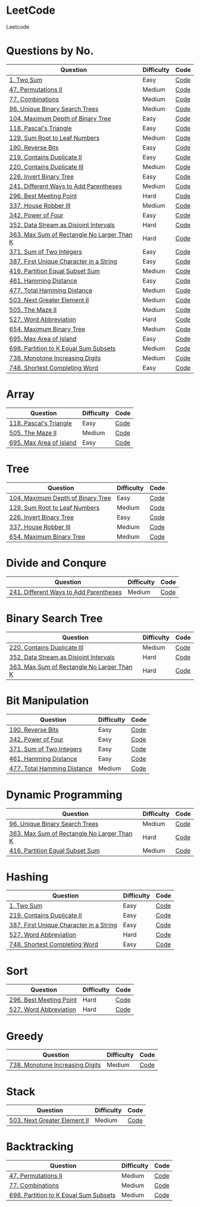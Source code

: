 # LeetCode
Leetcode

Questions by No.
====
|  Question  | Difficulty | Code |
| ---------- | ---------- | ---- |
| [1. Two Sum](https://leetcode.com/problems/two-sum/description/) | Easy | [Code](https://github.com/Luna1228/LeetCode/blob/master/1.%20Two%20Sum.java) |
| [47. Permutations II](https://leetcode.com/problems/permutations-ii/description/) | Medium | [Code](https://github.com/Luna1228/LeetCode/blob/master/47.%20Permutations%20II.java) |
| [77. Combinations](https://leetcode.com/problems/combinations/description/) | Medium | [Code](https://github.com/Luna1228/LeetCode/blob/master/77.%20Combinations.java) |
| [96. Unique Binary Search Trees](https://leetcode.com/problems/unique-binary-search-trees/description/) | Medium | [Code](https://github.com/Luna1228/LeetCode/blob/master/96.%20Unique%20Binary%20Search%20Trees.java) |
| [104. Maximum Depth of Binary Tree](https://leetcode.com/problems/maximum-depth-of-binary-tree/description/) |  Easy | [Code](https://github.com/Luna1228/LeetCode/blob/master/104.%20Maximum%20Depth%20of%20Binary%20Tree.java) |
| [118. Pascal's Triangle](https://leetcode.com/problems/pascals-triangle/description/) |  Easy | [Code](https://github.com/Luna1228/LeetCode/blob/master/118.%20Pascal's%20Triangle.java) |
| [129. Sum Root to Leaf Numbers](https://leetcode.com/problems/sum-root-to-leaf-numbers/description/) |  Medium | [Code](https://github.com/Luna1228/LeetCode/blob/master/129.%20Sum%20Root%20to%20Leaf%20Numbers.java) |
| [190. Reverse Bits](https://leetcode.com/problems/reverse-bits/description/) |  Easy | [Code](https://github.com/Luna1228/LeetCode/blob/master/190.%20Reverse%20Bits.java) |
| [219. Contains Duplicate II](https://leetcode.com/problems/contains-duplicate-ii/description/) |  Easy | [Code](https://github.com/Luna1228/LeetCode/blob/master/219.%20Contains%20Duplicate%20II.java) |
| [220. Contains Duplicate III](https://leetcode.com/problems/contains-duplicate-ii/description/) |  Medium | [Code](https://github.com/Luna1228/LeetCode/blob/master/220.%20Contains%20Duplicate%20III.java) |
| [226. Invert Binary Tree](https://leetcode.com/problems/invert-binary-tree/description/) |  Easy | [Code](https://github.com/Luna1228/LeetCode/blob/master/226.%20Invert%20Binary%20Tree.java) |
| [241. Different Ways to Add Parentheses](https://leetcode.com/problems/different-ways-to-add-parentheses/description/) | Medium | [Code](https://github.com/Luna1228/LeetCode/blob/master/241.%20Different%20Ways%20to%20Add%20Parentheses.java) |
| [296. Best Meeting Point](https://leetcode.com/problems/best-meeting-point/description/) | Hard | [Code](https://github.com/Luna1228/LeetCode/blob/master/296.%20Best%20Meeting%20Point.java) |
| [337. House Robber III](https://leetcode.com/problems/house-robber-iii/description/) |  Medium | [Code](https://github.com/Luna1228/LeetCode/blob/master/337.%20House%20Robber%20III.java) |
| [342. Power of Four](https://leetcode.com/problems/power-of-four/description/) | Easy | [Code](https://github.com/Luna1228/LeetCode/blob/master/342.%20Power%20of%20Four.java) |
| [352. Data Stream as Disjoint Intervals](https://leetcode.com/problems/data-stream-as-disjoint-intervals/description/) | Hard | [Code](https://github.com/Luna1228/LeetCode/blob/master/352.%20Data%20Stream%20as%20Disjoint%20Intervals.java) |
| [363. Max Sum of Rectangle No Larger Than K](https://leetcode.com/problems/max-sum-of-rectangle-no-larger-than-k/description/) | Hard | [Code](https://github.com/Luna1228/LeetCode/blob/master/363.%20Max%20Sum%20of%20Rectangle%20No%20Larger%20Than%20K.java) |
| [371. Sum of Two Integers](https://leetcode.com/problems/sum-of-two-integers/description/) | Easy | [Code](https://github.com/Luna1228/LeetCode/blob/master/371.%20Sum%20of%20Two%20Integers.java) |
| [387. First Unique Character in a String](https://leetcode.com/problems/first-unique-character-in-a-string/description/) | Easy | [Code](https://github.com/Luna1228/LeetCode/blob/master/387.%20First%20Unique%20Character%20in%20a%20String.java) |
| [416. Partition Equal Subset Sum](https://leetcode.com/problems/partition-equal-subset-sum/description/) | Medium | [Code](https://github.com/Luna1228/LeetCode/blob/master/416.%20Partition%20Equal%20Subset%20Sum.java) |
| [461. Hamming Distance](https://leetcode.com/problems/hamming-distance/description/) | Easy | [Code](https://github.com/Luna1228/LeetCode/blob/master/461.%20Hamming%20Distance.java) |
| [477. Total Hamming Distance](https://leetcode.com/problems/total-hamming-distance/description/) | Medium | [Code](https://github.com/Luna1228/LeetCode/blob/master/477.%20Total%20Hamming%20Distance.java) |
| [503. Next Greater Element II](https://leetcode.com/problems/next-greater-element-ii/description/) | Medium | [Code](https://github.com/Luna1228/LeetCode/blob/master/503.%20Next%20Greater%20Element%20II.java) |
| [505. The Maze II](https://leetcode.com/problems/the-maze-ii/description/) | Medium | [Code](https://github.com/Luna1228/LeetCode/blob/master/505.%20The%20Maze%20II.java) |
| [527. Word Abbreviation](https://leetcode.com/problems/word-abbreviation/description/) | Hard | [Code](https://github.com/Luna1228/LeetCode/blob/master/527.%20Word%20Abbreviation.java) |
| [654. Maximum Binary Tree](https://leetcode.com/problems/maximum-binary-tree/description/) | Medium | [Code](https://github.com/Luna1228/LeetCode/blob/master/654.%20Maximum%20Binary%20Tree.java) |
| [695. Max Area of Island](https://leetcode.com/problems/max-area-of-island/description/) | Easy | [Code](https://github.com/Luna1228/LeetCode/blob/master/695.%20Max%20Area%20of%20Island.java) |
| [698. Partition to K Equal Sum Subsets](https://leetcode.com/problems/partition-to-k-equal-sum-subsets/description/) | Medium | [Code](https://github.com/Luna1228/LeetCode/blob/master/698.%20Partition%20to%20K%20Equal%20Sum%20Subsets.java) |
| [738. Monotone Increasing Digits](https://leetcode.com/problems/monotone-increasing-digits/description/) | Medium | [Code](https://github.com/Luna1228/LeetCode/blob/master/738.%20Monotone%20Increasing%20Digits.java) |
| [748. Shortest Completing Word](https://leetcode.com/problems/shortest-completing-word/description/) | Easy | [Code](https://github.com/Luna1228/LeetCode/blob/master/748.%20Shortest%20Completing%20Word.java) |

Array
====
|  Question  | Difficulty | Code |
| ---------- | ---------- | ---- |
| [118. Pascal's Triangle](https://leetcode.com/problems/pascals-triangle/description/) |  Easy | [Code](https://github.com/Luna1228/LeetCode/blob/master/118.%20Pascal's%20Triangle.java) |
| [505. The Maze II](https://leetcode.com/problems/the-maze-ii/description/) | Medium | [Code](https://github.com/Luna1228/LeetCode/blob/master/505.%20The%20Maze%20II.java) |
| [695. Max Area of Island](https://leetcode.com/problems/max-area-of-island/description/) | Easy | [Code](https://github.com/Luna1228/LeetCode/blob/master/695.%20Max%20Area%20of%20Island.java) |

Tree 
====
|  Question  | Difficulty | Code |
| ---------- | ---------- | ---- |
| [104. Maximum Depth of Binary Tree](https://leetcode.com/problems/maximum-depth-of-binary-tree/description/) |  Easy | [Code](https://github.com/Luna1228/LeetCode/blob/master/104.%20Maximum%20Depth%20of%20Binary%20Tree.java) |
| [129. Sum Root to Leaf Numbers](https://leetcode.com/problems/sum-root-to-leaf-numbers/description/) |  Medium | [Code](https://github.com/Luna1228/LeetCode/blob/master/129.%20Sum%20Root%20to%20Leaf%20Numbers.java) |
| [226. Invert Binary Tree](https://leetcode.com/problems/invert-binary-tree/description/) |  Easy | [Code](https://github.com/Luna1228/LeetCode/blob/master/226.%20Invert%20Binary%20Tree.java) |
| [337. House Robber III](https://leetcode.com/problems/house-robber-iii/description/) |  Medium | [Code](https://github.com/Luna1228/LeetCode/blob/master/337.%20House%20Robber%20III.java) |
| [654. Maximum Binary Tree](https://leetcode.com/problems/maximum-binary-tree/description/) | Medium | [Code](https://github.com/Luna1228/LeetCode/blob/master/654.%20Maximum%20Binary%20Tree.java) |


Divide and Conqure
====
|    Question  | Difficulty | Code |
| ------------ | ---------- | ---- |
| [241. Different Ways to Add Parentheses](https://leetcode.com/problems/different-ways-to-add-parentheses/description/) | Medium | [Code](https://github.com/Luna1228/LeetCode/blob/master/241.%20Different%20Ways%20to%20Add%20Parentheses.java) |

Binary Search Tree
====
|    Question  | Difficulty | Code |
| ------------ | ---------- | ---- |
| [220. Contains Duplicate III](https://leetcode.com/problems/contains-duplicate-ii/description/) |  Medium | [Code](https://github.com/Luna1228/LeetCode/blob/master/220.%20Contains%20Duplicate%20III.java) |
| [352. Data Stream as Disjoint Intervals](https://leetcode.com/problems/data-stream-as-disjoint-intervals/description/) | Hard | [Code](https://github.com/Luna1228/LeetCode/blob/master/352.%20Data%20Stream%20as%20Disjoint%20Intervals.java) |
| [363. Max Sum of Rectangle No Larger Than K](https://leetcode.com/problems/max-sum-of-rectangle-no-larger-than-k/description/) | Hard | [Code](https://github.com/Luna1228/LeetCode/blob/master/363.%20Max%20Sum%20of%20Rectangle%20No%20Larger%20Than%20K.java) |

Bit Manipulation
====
|    Question  | Difficulty | Code |
| ------------ | ---------- | ---- |
| [190. Reverse Bits](https://leetcode.com/problems/reverse-bits/description/) |  Easy | [Code](https://github.com/Luna1228/LeetCode/blob/master/190.%20Reverse%20Bits.java) |
| [342. Power of Four](https://leetcode.com/problems/power-of-four/description/) | Easy | [Code](https://github.com/Luna1228/LeetCode/blob/master/342.%20Power%20of%20Four.java) |
| [371. Sum of Two Integers](https://leetcode.com/problems/sum-of-two-integers/description/) | Easy | [Code](https://github.com/Luna1228/LeetCode/blob/master/371.%20Sum%20of%20Two%20Integers.java) |
| [461. Hamming Distance](https://leetcode.com/problems/hamming-distance/description/) | Easy | [Code](https://github.com/Luna1228/LeetCode/blob/master/461.%20Hamming%20Distance.java) |
| [477. Total Hamming Distance](https://leetcode.com/problems/total-hamming-distance/description/) | Medium | [Code](https://github.com/Luna1228/LeetCode/blob/master/477.%20Total%20Hamming%20Distance.java) |


Dynamic Programming
====
|    Question  | Difficulty | Code |
| ------------ | ---------- | ---- |
| [96. Unique Binary Search Trees](https://leetcode.com/problems/unique-binary-search-trees/description/) | Medium | [Code](https://github.com/Luna1228/LeetCode/blob/master/96.%20Unique%20Binary%20Search%20Trees.java) |
| [363. Max Sum of Rectangle No Larger Than K](https://leetcode.com/problems/max-sum-of-rectangle-no-larger-than-k/description/) | Hard | [Code](https://github.com/Luna1228/LeetCode/blob/master/363.%20Max%20Sum%20of%20Rectangle%20No%20Larger%20Than%20K.java) |
| [416. Partition Equal Subset Sum](https://leetcode.com/problems/partition-equal-subset-sum/description/) | Medium | [Code](https://github.com/Luna1228/LeetCode/blob/master/416.%20Partition%20Equal%20Subset%20Sum.java) |

Hashing
====
|    Question  | Difficulty | Code |
| ------------ | ---------- | ---- |
| [1. Two Sum](https://leetcode.com/problems/two-sum/description/) | Easy | [Code](https://github.com/Luna1228/LeetCode/blob/master/1.%20Two%20Sum.java) |
| [219. Contains Duplicate II](https://leetcode.com/problems/contains-duplicate-ii/description/) |  Easy | [Code](https://github.com/Luna1228/LeetCode/blob/master/219.%20Contains%20Duplicate%20II.java) |
| [387. First Unique Character in a String](https://leetcode.com/problems/first-unique-character-in-a-string/description/) | Easy | [Code](https://github.com/Luna1228/LeetCode/blob/master/387.%20First%20Unique%20Character%20in%20a%20String.java) |
| [527. Word Abbreviation](https://leetcode.com/problems/word-abbreviation/description/) | Hard | [Code](https://github.com/Luna1228/LeetCode/blob/master/527.%20Word%20Abbreviation.java) |
| [748. Shortest Completing Word](https://leetcode.com/problems/shortest-completing-word/description/) | Easy | [Code](https://github.com/Luna1228/LeetCode/blob/master/748.%20Shortest%20Completing%20Word.java) |

Sort
====
|  Question  | Difficulty | Code |
| ---------- | ---------- | ---- |
| [296. Best Meeting Point](https://leetcode.com/problems/best-meeting-point/description/) | Hard | [Code](https://github.com/Luna1228/LeetCode/blob/master/296.%20Best%20Meeting%20Point.java) |
| [527. Word Abbreviation](https://leetcode.com/problems/word-abbreviation/description/) | Hard | [Code](https://github.com/Luna1228/LeetCode/blob/master/527.%20Word%20Abbreviation.java) |

Greedy
====
|  Question  | Difficulty | Code |
| ---------- | ---------- | ---- |
| [738. Monotone Increasing Digits](https://leetcode.com/problems/monotone-increasing-digits/description/) | Medium | [Code](https://github.com/Luna1228/LeetCode/blob/master/738.%20Monotone%20Increasing%20Digits.java) |

Stack
====
|  Question  | Difficulty | Code |
| ---------- | ---------- | ---- |
| [503. Next Greater Element II](https://leetcode.com/problems/next-greater-element-ii/description/) | Medium | [Code](https://github.com/Luna1228/LeetCode/blob/master/503.%20Next%20Greater%20Element%20II.java) |

Backtracking
====
|  Question  | Difficulty | Code |
| ---------- | ---------- | ---- |
| [47. Permutations II](https://leetcode.com/problems/permutations-ii/description/) | Medium | [Code](https://github.com/Luna1228/LeetCode/blob/master/47.%20Permutations%20II.java) |
| [77. Combinations](https://leetcode.com/problems/combinations/description/) | Medium | [Code](https://github.com/Luna1228/LeetCode/blob/master/77.%20Combinations.java) |
| [698. Partition to K Equal Sum Subsets](https://leetcode.com/problems/partition-to-k-equal-sum-subsets/description/) | Medium | [Code](https://github.com/Luna1228/LeetCode/blob/master/698.%20Partition%20to%20K%20Equal%20Sum%20Subsets.java) |
